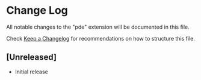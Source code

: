 # Change Log

All notable changes to the "pde" extension will be documented in this file.

Check [Keep a Changelog](http://keepachangelog.com/) for recommendations on how to structure this file.

## [Unreleased]

- Initial release
